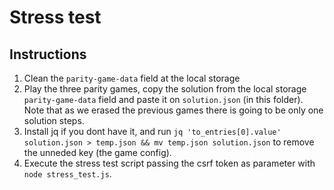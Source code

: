 # Stress test

## Instructions

1. Clean the `parity-game-data` field at the local storage
2. Play the three parity games, copy the solution from the local storage `parity-game-data` field and paste it on `solution.json` (in this folder). Note that as we erased the previous games there is going to be only one solution steps.
3. Install jq if you dont have it, and run `jq 'to_entries[0].value' solution.json > temp.json && mv temp.json solution.json` to remove the unneded key (the game config).
4. Execute the stress test script passing the csrf token as parameter with `node stress_test.js`.
